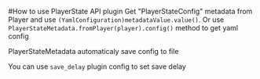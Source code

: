 #How to use PlayerState API plugin
Get "PlayerStateConfig" metadata from Player and use `(YamlConfiguration)metadataValue.value()`. 
Or use `PlayerStateMetadata.fromPlayer(player).config()` method to get yaml config

PlayerStateMetadata automaticaly save config to file

You can use `save_delay` plugin config to set save delay